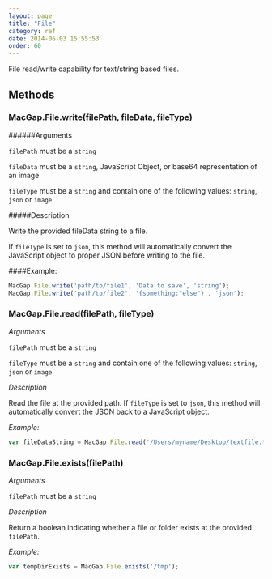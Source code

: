 ```yaml
---
layout: page
title: "File"
category: ref
date: 2014-06-03 15:55:53
order: 60
---
```


File read/write capability for text/string based files.

## Methods

### MacGap.File.write(filePath, fileData, fileType)

######Arguments

`filePath` must be a `string`

`fileData` must be a `string`, JavaScript Object, or base64 representation of an image

`fileType` must be a `string` and contain one of the following values: `string`, `json` or `image`

#####Description

Write the provided fileData string to a file.

If `fileType` is set to `json`, this method will automatically convert the JavaScript object to proper JSON before writing to the file.

####Example:

```js
MacGap.File.write('path/to/file1', 'Data to save', 'string');
MacGap.File.write('path/to/file2', '{something:"else"}', 'json');
```


### MacGap.File.read(filePath, fileType)

*Arguments*

`filePath` must be a `string`

`fileType` must be a `string` and contain one of the following values: `string`, `json` or `image`

*Description*

Read the file at the provided path. If `fileType` is set to `json`, this method will automatically convert the JSON back to a JavaScript object.

*Example:*

```js
var fileDataString = MacGap.File.read('/Users/myname/Desktop/textfile.txt', 'string');
```


### MacGap.File.exists(filePath)

*Arguments*

`filePath` must be a `string`

*Description*

Return a boolean indicating whether a file or folder exists at the provided `filePath`.

*Example:*

```js
var tempDirExists = MacGap.File.exists('/tmp');
```

